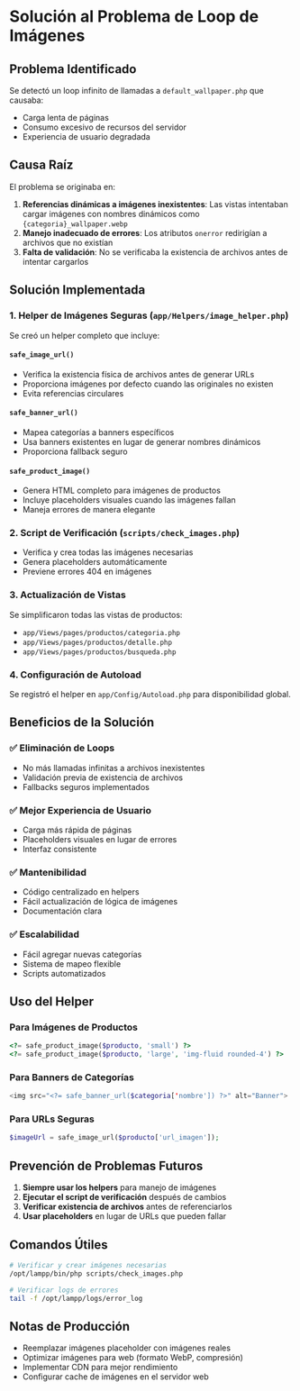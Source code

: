 # Solución al Problema de Loop de Imágenes

## Problema Identificado

Se detectó un loop infinito de llamadas a `default_wallpaper.php` que causaba:

- Carga lenta de páginas
- Consumo excesivo de recursos del servidor
- Experiencia de usuario degradada

## Causa Raíz

El problema se originaba en:

1. **Referencias dinámicas a imágenes inexistentes**: Las vistas intentaban cargar imágenes con nombres dinámicos como `{categoria}_wallpaper.webp`
2. **Manejo inadecuado de errores**: Los atributos `onerror` redirigían a archivos que no existían
3. **Falta de validación**: No se verificaba la existencia de archivos antes de intentar cargarlos

## Solución Implementada

### 1. Helper de Imágenes Seguras (`app/Helpers/image_helper.php`)

Se creó un helper completo que incluye:

#### `safe_image_url()`

- Verifica la existencia física de archivos antes de generar URLs
- Proporciona imágenes por defecto cuando las originales no existen
- Evita referencias circulares

#### `safe_banner_url()`

- Mapea categorías a banners específicos
- Usa banners existentes en lugar de generar nombres dinámicos
- Proporciona fallback seguro

#### `safe_product_image()`

- Genera HTML completo para imágenes de productos
- Incluye placeholders visuales cuando las imágenes fallan
- Maneja errores de manera elegante

### 2. Script de Verificación (`scripts/check_images.php`)

- Verifica y crea todas las imágenes necesarias
- Genera placeholders automáticamente
- Previene errores 404 en imágenes

### 3. Actualización de Vistas

Se simplificaron todas las vistas de productos:

- `app/Views/pages/productos/categoria.php`
- `app/Views/pages/productos/detalle.php`
- `app/Views/pages/productos/busqueda.php`

### 4. Configuración de Autoload

Se registró el helper en `app/Config/Autoload.php` para disponibilidad global.

## Beneficios de la Solución

### ✅ Eliminación de Loops

- No más llamadas infinitas a archivos inexistentes
- Validación previa de existencia de archivos
- Fallbacks seguros implementados

### ✅ Mejor Experiencia de Usuario

- Carga más rápida de páginas
- Placeholders visuales en lugar de errores
- Interfaz consistente

### ✅ Mantenibilidad

- Código centralizado en helpers
- Fácil actualización de lógica de imágenes
- Documentación clara

### ✅ Escalabilidad

- Fácil agregar nuevas categorías
- Sistema de mapeo flexible
- Scripts automatizados

## Uso del Helper

### Para Imágenes de Productos

```php
<?= safe_product_image($producto, 'small') ?>
<?= safe_product_image($producto, 'large', 'img-fluid rounded-4') ?>
```

### Para Banners de Categorías

```php
<img src="<?= safe_banner_url($categoria['nombre']) ?>" alt="Banner">
```

### Para URLs Seguras

```php
$imageUrl = safe_image_url($producto['url_imagen']);
```

## Prevención de Problemas Futuros

1. **Siempre usar los helpers** para manejo de imágenes
2. **Ejecutar el script de verificación** después de cambios
3. **Verificar existencia de archivos** antes de referenciarlos
4. **Usar placeholders** en lugar de URLs que pueden fallar

## Comandos Útiles

```bash
# Verificar y crear imágenes necesarias
/opt/lampp/bin/php scripts/check_images.php

# Verificar logs de errores
tail -f /opt/lampp/logs/error_log
```

## Notas de Producción

- Reemplazar imágenes placeholder con imágenes reales
- Optimizar imágenes para web (formato WebP, compresión)
- Implementar CDN para mejor rendimiento
- Configurar cache de imágenes en el servidor web
